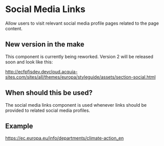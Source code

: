 # Social Media Links

Allow users to visit relevant social media profile pages related to the page content.

## New version in the make

This component is currently being reworked. Version 2 will be released soon and look like this:

http://ecfpfisdev.devcloud.acquia-sites.com/sites/all/themes/europa/styleguide/assets/section-social.html

## When should this be used?

The social media links component is used whenever links should be provided to related social media profiles.

## Example

https://ec.europa.eu/info/departments/climate-action_en
